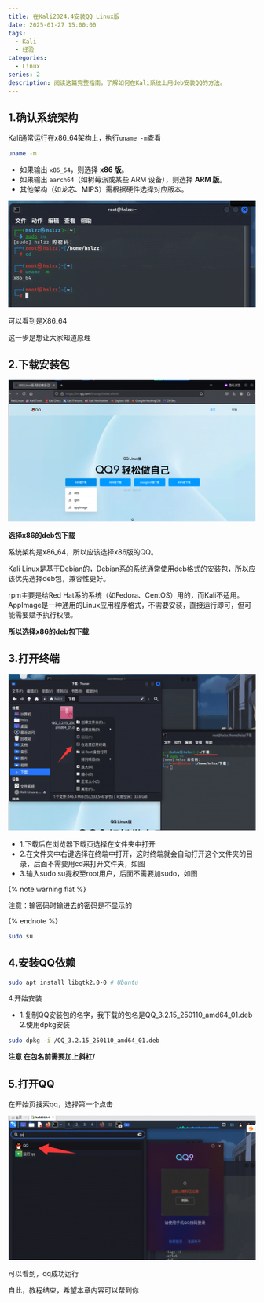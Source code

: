 ```yaml
---
title: 在Kali2024.4安装QQ Linux版
date: 2025-01-27 15:00:00
tags:
  - Kali
  - 经验
categories:
  - Linux
series: 2
description: 阅读这篇完整指南，了解如何在Kali系统上用deb安装QQ的方法。
---
```


## 1.确认系统架构

Kali通常运行在x86_64架构上，执行`uname -m`查看

``` bash
uname -m
```

- 如果输出 `x86_64`，则选择 **x86 版**。
- 如果输出 `aarch64`（如树莓派或某些 ARM 设备），则选择 **ARM 版**。
- 其他架构（如龙芯、MIPS）需根据硬件选择对应版本。

![查看系统架构](/img/post/2/1.png)

可以看到是X86_64

这一步是想让大家知道原理



## 2.下载安装包

![QQLinux官网页面](/img/post/2/2.png)

**选择x86的deb包下载**

系统架构是x86_64，所以应该选择x86版的QQ。

Kali Linux是基于Debian的，Debian系的系统通常使用deb格式的安装包，所以应该优先选择deb包，兼容性更好。

rpm主要是给Red Hat系的系统（如Fedora、CentOS）用的，而Kali不适用。AppImage是一种通用的Linux应用程序格式，不需要安装，直接运行即可，但可能需要赋予执行权限。

**所以选择x86的deb包下载**

## 3.打开终端

![打开终端](/img/post/2/3.png)

- 1.下载后在浏览器下载页选择在文件夹中打开
- 2.在文件夹中右键选择在终端中打开，这时终端就会自动打开这个文件夹的目录，后面不需要用cd来打开文件夹，如图
- 3.输入sudo su提权至root用户，后面不需要加sudo，如图

{% note warning flat %}

注意：输密码时输进去的密码是不显示的

{% endnote %}

``` bash
sudo su
```

## 4.安装QQ依赖

``` bash
sudo apt install libgtk2.0-0 # Ubuntu
```

4.开始安装

- 1.复制QQ安装包的名字，我下载的包名是QQ_3.2.15_250110_amd64_01.deb
  2.使用dpkg安装

``` bash
sudo dpkg -i /QQ_3.2.15_250110_amd64_01.deb
```

**注意 在包名前需要加上斜杠/**

## 5.打开QQ

在开始页搜索qq，选择第一个点击

![开始栏搜索qq](/img/post/2/4.png)

可以看到，qq成功运行

自此，教程结束，希望本章内容可以帮到你
